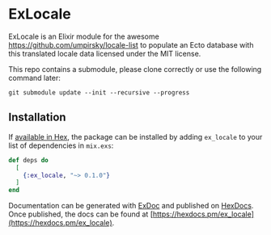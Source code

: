 # ExLocale

ExLocale is an Elixir module for the awesome https://github.com/umpirsky/locale-list to populate an Ecto database with this translated locale data licensed under the MIT license.

This repo contains a submodule, please clone correctly or use the following command later:
```
git submodule update --init --recursive --progress
```

## Installation

If [available in Hex](https://hex.pm/docs/publish), the package can be installed
by adding `ex_locale` to your list of dependencies in `mix.exs`:

```elixir
def deps do
  [
    {:ex_locale, "~> 0.1.0"}
  ]
end
```

Documentation can be generated with [ExDoc](https://github.com/elixir-lang/ex_doc)
and published on [HexDocs](https://hexdocs.pm). Once published, the docs can
be found at [https://hexdocs.pm/ex_locale](https://hexdocs.pm/ex_locale).

